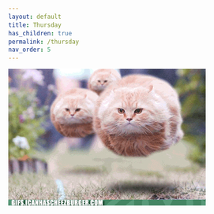 ```yaml
---
layout: default
title: Thursday
has_children: true
permalink: /thursday
nav_order: 5
---
```

![](https://github.com/HCDigitalScholarship/summer-django/raw/master/download.gif)
